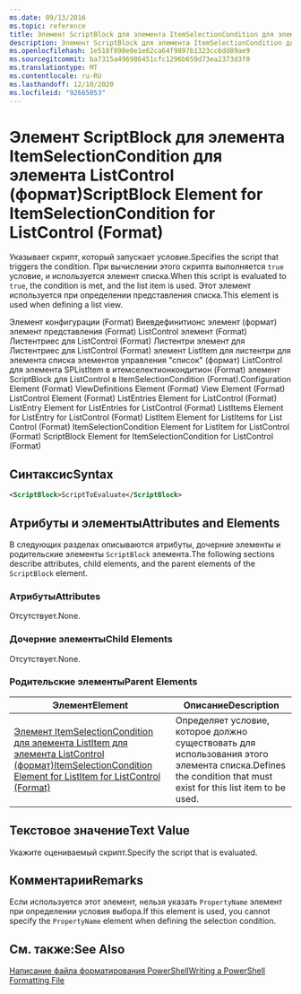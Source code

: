 ```yaml
---
ms.date: 09/13/2016
ms.topic: reference
title: Элемент ScriptBlock для элемента ItemSelectionCondition для элемента ListControl (формат)
description: Элемент ScriptBlock для элемента ItemSelectionCondition для элемента ListControl (формат)
ms.openlocfilehash: 1e518f898e0e1e62ca64f9897b1323cc6dd89ae9
ms.sourcegitcommit: ba7315a496986451cfc1296b659d73ea2373d3f0
ms.translationtype: MT
ms.contentlocale: ru-RU
ms.lasthandoff: 12/10/2020
ms.locfileid: "92665053"
---
```

# <a name="scriptblock-element-for-itemselectioncondition-for-listcontrol-format"></a><span data-ttu-id="5f02e-103">Элемент ScriptBlock для элемента ItemSelectionCondition для элемента ListControl (формат)</span><span class="sxs-lookup"><span data-stu-id="5f02e-103">ScriptBlock Element for ItemSelectionCondition for ListControl (Format)</span></span>

<span data-ttu-id="5f02e-104">Указывает скрипт, который запускает условие.</span><span class="sxs-lookup"><span data-stu-id="5f02e-104">Specifies the script that triggers the condition.</span></span> <span data-ttu-id="5f02e-105">При вычислении этого скрипта выполняется `true` условие, и используется элемент списка.</span><span class="sxs-lookup"><span data-stu-id="5f02e-105">When this script is evaluated to `true`, the condition is met, and the list item is used.</span></span> <span data-ttu-id="5f02e-106">Этот элемент используется при определении представления списка.</span><span class="sxs-lookup"><span data-stu-id="5f02e-106">This element is used when defining a list view.</span></span>

<span data-ttu-id="5f02e-107">Элемент конфигурации (Format) Виевдефинитионс элемент (формат) элемент представления (Format) ListControl элемент (Format) Листентриес для ListControl (Format) Листентри элемент для Листентриес для ListControl (Format) элемент ListItem для листентри для элемента списка элементов управления "список" (формат) ListControl для элемента SPListItem в итемселектионкондитион (Format) элемент ScriptBlock для ListControl в ItemSelectionCondition (Format).</span><span class="sxs-lookup"><span data-stu-id="5f02e-107">Configuration Element (Format) ViewDefinitions Element (Format) View Element (Format) ListControl Element (Format) ListEntries Element for ListControl (Format) ListEntry Element for ListEntries for ListControl (Format) ListItems Element for ListEntry for ListControl (Format) ListItem Element for ListItems for List Control (Format) ItemSelectionCondition Element for ListItem for ListControl (Format) ScriptBlock Element for ItemSelectionCondition for ListControl  (Format)</span></span>

## <a name="syntax"></a><span data-ttu-id="5f02e-108">Синтаксис</span><span class="sxs-lookup"><span data-stu-id="5f02e-108">Syntax</span></span>

```xml
<ScriptBlock>ScriptToEvaluate</ScriptBlock>
```

## <a name="attributes-and-elements"></a><span data-ttu-id="5f02e-109">Атрибуты и элементы</span><span class="sxs-lookup"><span data-stu-id="5f02e-109">Attributes and Elements</span></span>

<span data-ttu-id="5f02e-110">В следующих разделах описываются атрибуты, дочерние элементы и родительские элементы `ScriptBlock` элемента.</span><span class="sxs-lookup"><span data-stu-id="5f02e-110">The following sections describe attributes, child elements, and the parent elements of the `ScriptBlock` element.</span></span>

### <a name="attributes"></a><span data-ttu-id="5f02e-111">Атрибуты</span><span class="sxs-lookup"><span data-stu-id="5f02e-111">Attributes</span></span>

<span data-ttu-id="5f02e-112">Отсутствует.</span><span class="sxs-lookup"><span data-stu-id="5f02e-112">None.</span></span>

### <a name="child-elements"></a><span data-ttu-id="5f02e-113">Дочерние элементы</span><span class="sxs-lookup"><span data-stu-id="5f02e-113">Child Elements</span></span>

<span data-ttu-id="5f02e-114">Отсутствует.</span><span class="sxs-lookup"><span data-stu-id="5f02e-114">None.</span></span>

### <a name="parent-elements"></a><span data-ttu-id="5f02e-115">Родительские элементы</span><span class="sxs-lookup"><span data-stu-id="5f02e-115">Parent Elements</span></span>

|<span data-ttu-id="5f02e-116">Элемент</span><span class="sxs-lookup"><span data-stu-id="5f02e-116">Element</span></span>|<span data-ttu-id="5f02e-117">Описание</span><span class="sxs-lookup"><span data-stu-id="5f02e-117">Description</span></span>|
|-------------|-----------------|
|[<span data-ttu-id="5f02e-118">Элемент ItemSelectionCondition для элемента ListItem для элемента ListControl (формат)</span><span class="sxs-lookup"><span data-stu-id="5f02e-118">ItemSelectionCondition Element for ListItem for ListControl (Format)</span></span>](./itemselectioncondition-element-for-listitem-for-listcontrol-format.md)|<span data-ttu-id="5f02e-119">Определяет условие, которое должно существовать для использования этого элемента списка.</span><span class="sxs-lookup"><span data-stu-id="5f02e-119">Defines the condition that must exist for this list item to be used.</span></span>|

## <a name="text-value"></a><span data-ttu-id="5f02e-120">Текстовое значение</span><span class="sxs-lookup"><span data-stu-id="5f02e-120">Text Value</span></span>

<span data-ttu-id="5f02e-121">Укажите оцениваемый скрипт.</span><span class="sxs-lookup"><span data-stu-id="5f02e-121">Specify the script that is evaluated.</span></span>

## <a name="remarks"></a><span data-ttu-id="5f02e-122">Комментарии</span><span class="sxs-lookup"><span data-stu-id="5f02e-122">Remarks</span></span>

<span data-ttu-id="5f02e-123">Если используется этот элемент, нельзя указать `PropertyName` элемент при определении условия выбора.</span><span class="sxs-lookup"><span data-stu-id="5f02e-123">If this element is used, you cannot specify the `PropertyName` element when defining the selection condition.</span></span>

## <a name="see-also"></a><span data-ttu-id="5f02e-124">См. также:</span><span class="sxs-lookup"><span data-stu-id="5f02e-124">See Also</span></span>

[<span data-ttu-id="5f02e-125">Написание файла форматирования PowerShell</span><span class="sxs-lookup"><span data-stu-id="5f02e-125">Writing a PowerShell Formatting File</span></span>](./writing-a-powershell-formatting-file.md)
